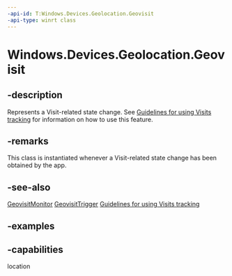 ```yaml
---
-api-id: T:Windows.Devices.Geolocation.Geovisit
-api-type: winrt class
---
```


<!-- Class syntax.
public class Geovisit 
-->

# Windows.Devices.Geolocation.Geovisit

## -description
Represents a Visit-related state change. See [Guidelines for using Visits tracking](/windows/uwp/maps-and-location/guidelines-for-visits) for information on how to use this feature.

## -remarks
This class is instantiated whenever a Visit-related state change has been obtained by the app.

## -see-also
[GeovisitMonitor](GeovisitMonitor.md)
[GeovisitTrigger](/uwp/api/windows.applicationmodel.background.geovisittrigger)
[Guidelines for using Visits tracking](/windows/uwp/maps-and-location/guidelines-for-visits)

## -examples


## -capabilities
location
